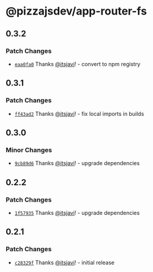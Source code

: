 # @pizzajsdev/app-router-fs

## 0.3.2

### Patch Changes

- [`eaa0fa0`](https://github.com/pizzajsdev/pizzajs/commit/eaa0fa044da641f1d8c2e9801e04562dbee37272) Thanks
  [@itsjavi](https://github.com/itsjavi)! - convert to npm registry

## 0.3.1

### Patch Changes

- [`ff43ad2`](https://github.com/pizzajsdev/pizzajs/commit/ff43ad218d2857fe7e789892d86a25c05e9eeff1) Thanks
  [@itsjavi](https://github.com/itsjavi)! - fix local imports in builds

## 0.3.0

### Minor Changes

- [`9cb89d6`](https://github.com/pizzajsdev/pizzajs/commit/9cb89d6c35870eaa0db3c67aea1713103f0b9313) Thanks
  [@itsjavi](https://github.com/itsjavi)! - upgrade dependencies

## 0.2.2

### Patch Changes

- [`1f57935`](https://github.com/pizzajsdev/pizzajs/commit/1f57935babfcea096740e555a32c0de20f26a833) Thanks
  [@itsjavi](https://github.com/itsjavi)! - upgrade dependencies

## 0.2.1

### Patch Changes

- [`c28329f`](https://github.com/pizzajsdev/pizzajs/commit/c28329ff9dfe819c719d50496bef20d5e8a0add0) Thanks
  [@itsjavi](https://github.com/itsjavi)! - initial release
